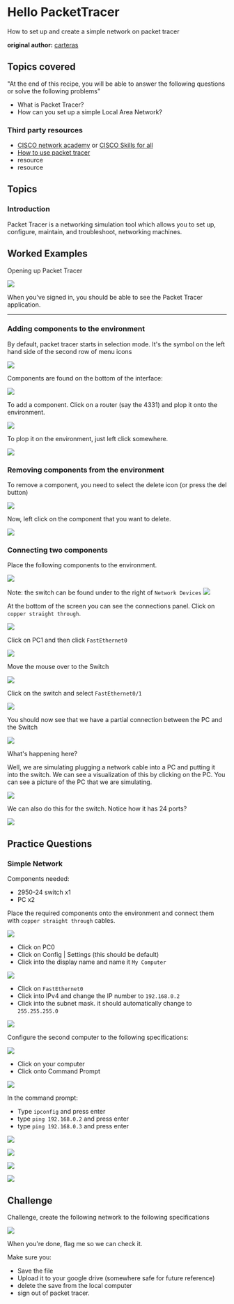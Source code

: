 # Hello PacketTracer

How to set up and create a simple network on packet tracer

**original author:** [carteras](https://github.com/carteras)

<!-- add a new author mark if you updated this -->

## Topics covered

"At the end of this recipe, you will be able to answer the following questions or solve the following problems"

<!-- why should people expect to be able to do or know after doing this recipe -->

* What is Packet Tracer?
* How can you set up a simple Local Area Network?

### Third party resources

<!-- Are there other locations where they can find this information? -->

* [CISCO network academy](https://www.netacad.com) or [CISCO Skills for all](https://skillsforall.com/)
* [How to use packet tracer](https://www.netacad.com/portal/resources/packet-tracer)
* resource
* resource

## Topics

### Introduction

<!-- Introduce the topic, what is it, how does it work, include pictures -->

Packet Tracer is a networking simulation tool which allows you to set up, configure, maintain, and troubleshoot, networking machines.

## Worked Examples

<!-- Provide some basic worked examples that let people follow your worked examples. If it's a library, don't forget to tell people how to install it -->

Opening up Packet Tracer

![](imgs/2022-07-17-11-37-14.png)

When you've signed in, you should be able to see the Packet Tracer application. 

---

### Adding components to the environment

By default, packet tracer starts in selection mode. It's the symbol on the left hand side of the second row of menu icons

![](imgs/2022-07-17-11-41-06.png)

Components are found on the bottom of the interface:

![](imgs/2022-07-17-11-42-51.png)

To add a component. Click on a router (say the 4331) and plop it onto the environment.

![](imgs/2022-07-17-11-43-42.png)

To plop it on the environment, just left click somewhere.

![](imgs/2022-07-17-11-43-52.png)

### Removing components from the environment

To remove a component, you need to select the delete icon (or press the del button)

![](imgs/2022-07-17-11-45-49.png)

Now, left click on the component that you want to delete.

![](imgs/2022-07-17-11-46-28.png)

### Connecting two components

Place the following components to the environment.

![](imgs/2022-07-17-11-48-27.png)

Note: the switch can be found under to the right of `Network Devices`
![](imgs/2022-07-17-12-12-30.png)

At the bottom of the screen  you can see the connections panel. Click on `copper straight through`. 

![](imgs/2022-07-17-11-48-19.png)

Click on PC1 and then click `FastEthernet0`

![](imgs/2022-07-17-11-48-08.png)

Move the mouse over to the Switch

![](imgs/2022-07-17-11-48-55.png)

Click on the switch and select `FastEthernet0/1`

![](imgs/2022-07-17-11-49-49.png)

You should now see that we have a partial connection between the PC and the Switch

![](imgs/2022-07-17-11-49-10.png)

What's happening here? 

Well, we are simulating plugging a network cable into a PC and putting it into the switch. We can see a visualization of this by clicking on the PC. You can see a picture of the PC that we are simulating. 

![](imgs/2022-07-17-11-50-31.png)

We can also do this for the switch. Notice how it has 24 ports? 

![](imgs/2022-07-17-11-50-13.png)

## Practice Questions

<!-- Provide some basic practice questions that let people follow your worked examples.  -->

### Simple Network

Components needed:

* 2950-24 switch x1
* PC x2

Place the required components onto the environment and connect them with `copper straight through` cables.

![](imgs/2022-07-17-11-51-15.png)

* Click on PC0
* Click on Config | Settings (this should be default)
* Click into the display name and name it `My Computer` 

![](imgs/2022-07-17-11-52-00.png)

* Click on `FastEthernet0`
* Click into IPv4 and change the IP number to `192.168.0.2`
* Click into the subnet mask. it should automatically change to `255.255.255.0`

![](imgs/2022-07-17-11-52-34.png)

Configure the second computer to the following specifications:

![](imgs/2022-07-17-11-54-14.png)

* Click on your computer
* Click onto Command Prompt

![](imgs/2022-07-17-11-55-09.png)

In the command prompt: 

* Type `ipconfig` and press enter
* type `ping 192.168.0.2` and press enter
* type `ping 192.168.0.3` and press enter

![](imgs/2022-07-17-11-55-21.png)

![](imgs/2022-07-17-11-55-36.png)

![](imgs/2022-07-17-11-56-02.png)

![](imgs/2022-07-17-11-56-22.png)

## Challenge

<!-- Make up a challenge question which asks people to use all of their knowledge they just learned (and maybe some prior learning) to solve -->

Challenge, create the following network to the following specifications

![](imgs/2022-07-17-12-05-25.png)

When you're done, flag me so we can check it. 

Make sure you: 

* Save the file
* Upload it to your google drive (somewhere safe for future reference)
* delete the save from the local computer
* sign out of packet tracer.
